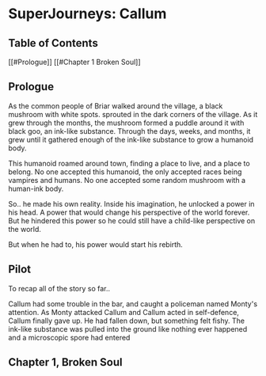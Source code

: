 # SuperJourneys: Callum
## Table of Contents
[[#Prologue]]
[[#Chapter 1 Broken Soul]]

## Prologue
As the common people of Briar walked around the village, a black mushroom with white spots. sprouted in the dark corners of the village. As it grew through the months, the mushroom formed a puddle around it with black goo, an ink-like substance. Through the days, weeks, and months, it grew until it gathered enough of the ink-like substance to grow a humanoid body.

This humanoid roamed around town, finding a place to live, and a place to belong. No one accepted this humanoid, the only accepted races being vampires and humans. No one accepted some random mushroom with a human-ink body.

So.. he made his own reality. Inside his imagination, he unlocked a power in his head. A power that would change his perspective of the world forever. But he hindered this power so he could still have a child-like perspective on the world.

But when he had to, his power would start his rebirth.

## Pilot
To recap all of the story so far..

Callum had some trouble in the bar, and caught a policeman named Monty's attention. As Monty attacked Callum and Callum acted in self-defence, Callum finally gave up. He had fallen down, but something felt fishy. The ink-like substance was pulled into the ground like nothing ever happened and a microscopic spore had entered 

## Chapter 1, Broken Soul

